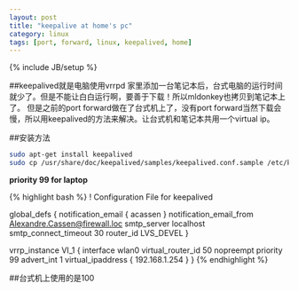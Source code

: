 ```yaml
---
layout: post
title: "keepalive at home's pc"
category: linux
tags: [port, forward, linux, keepalived, home]
---
```

{% include JB/setup %}

##keepalived就是电脑使用vrrpd
家里添加一台笔记本后，台式电脑的运行时间就少了。但是不能让白白运行啊，要善于下载！所以mldonkey也拷贝到笔记本上了。
但是之前的port forward做在了台式机上了，没有port forward当然下载会慢，所以用keepalived的方法来解决。让台式机和笔记本共用一个virtual ip。

##安装方法

```sh
sudo apt-get install keepalived
sudo cp /usr/share/doc/keepalived/samples/keepalived.conf.sample /etc/keepalived/keepalived.conf
```

**priority 99 for laptop**

{% highlight bash %}
! Configuration File for keepalived

global_defs {
   notification_email {
     acassen
   }
   notification_email_from Alexandre.Cassen@firewall.loc
   smtp_server localhost
   smtp_connect_timeout 30
   router_id LVS_DEVEL
}

vrrp_instance VI_1 {
    interface wlan0
    virtual_router_id 50
    nopreempt
    priority 99
    advert_int 1
    virtual_ipaddress {
        192.168.1.254
    }
}
{% endhighlight %}

##台式机上使用的是100
